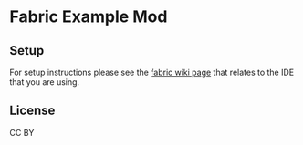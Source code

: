 # Fabric Example Mod

## Setup

For setup instructions please see the [fabric wiki page](https://fabricmc.net/wiki/tutorial:setup) that relates to the IDE that you are using.

## License

CC BY
